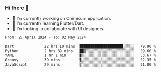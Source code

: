 ### Hi there 👋

<!--
**devcat37/devcat37** is a ✨ _special_ ✨ repository because its `README.md` (this file) appears on your GitHub profile.-->


- 🔭 I’m currently working on Chimicum application.
- 🌱 I’m currently learning Flutter/Dart.
- 👯 I’m looking to collaborate with UI designers.
<!-- - 🤔 I’m looking for help with ... -->

<!--START_SECTION:waka-->

```txt
From: 25 April 2024 - To: 02 May 2024

Dart              22 hrs 10 mins  ████████████████████░░░░░   79.90 %
Python            2 hrs 39 mins   ██▒░░░░░░░░░░░░░░░░░░░░░░   09.60 %
YAML              1 hr 1 min      █░░░░░░░░░░░░░░░░░░░░░░░░   03.67 %
Groovy            39 mins         ▓░░░░░░░░░░░░░░░░░░░░░░░░   02.35 %
JavaScript        29 mins         ▒░░░░░░░░░░░░░░░░░░░░░░░░   01.80 %
```

<!--END_SECTION:waka-->
